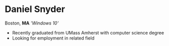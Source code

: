 Daniel Snyder
============

Boston, **MA** *'Windows 10'*

  * Recently graduated from UMass Amherst with computer science degree
  * Looking for employment in related field
